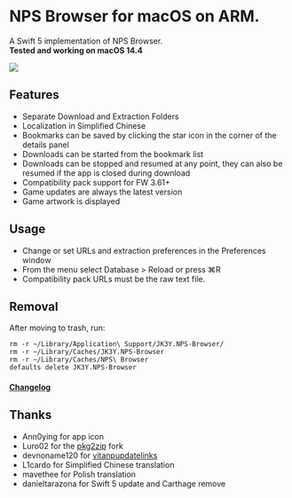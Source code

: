 # NPS Browser for macOS on ARM.

A Swift 5 implementation of NPS Browser.\
**Tested and working on macOS 14.4**

![](/Screenshots/main.png?raw=true)

## Features
* Separate Download and Extraction Folders
* Localization in Simplified Chinese
* Bookmarks can be saved by clicking the star icon in the corner of the details panel
* Downloads can be started from the bookmark list
* Downloads can be stopped and resumed at any point, they can also be resumed if the app is closed during download
* Compatibility pack support for FW 3.61+
* Game updates are always the latest version
* Game artwork is displayed

## Usage
* Change or set URLs and extraction preferences in the Preferences window
* From the menu select Database > Reload or press ⌘R
* Compatibility pack URLs must be the raw text file.

## Removal
After moving to trash, run:
```
rm -r ~/Library/Application\ Support/JK3Y.NPS-Browser/
rm -r ~/Library/Caches/JK3Y.NPS-Browser
rm -r ~/Library/Caches/NPS\ Browser
defaults delete JK3Y.NPS-Browser
```

#### [Changelog][]

## Thanks
* Ann0ying for app icon
* Luro02 for the [pkg2zip][] fork
* devnoname120 for [vitanpupdatelinks][]
* L1cardo for Simplified Chinese translation
* mavethee for Polish translation
* danieltarazona for Swift 5 update and Carthage remove

[Changelog]: https://github.com/JK3Y/NPS-Browser-macOS/blob/master/CHANGELOG.md
[pkg2zip]: https://github.com/Luro02/pkg2zip
[vitanpupdatelinks]: https://github.com/devnoname120/vitanpupdatelinks
